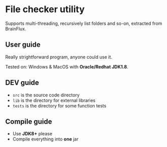 # File checker utility

Supports multi-threading, recursively list folders and so-on, extracted from BrainFlux.

## User guide

Really strightforward program, anyone could use it.

Tested on: Windows & MacOS with **Oracle/Redhat JDK1.8**.

## DEV guide

- `src` is the source code directory
- `lib` is the directory for external libraries
- `tests` is the directory for some function tests

## Compile guide

- Use **JDK8+** please
- Compile everything into **one** jar
